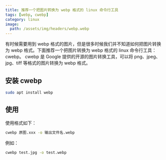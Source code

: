 ```yaml
---
title: 推荐一个把图片转换为 webp 格式的 linux 命令行工具
tags: [webp, cwebp]
category: linux
image:
  path: /assets/img/headers/webp.webp
---
```


有时候需要用到 webp 格式的图片，但是很多时候我们并不知道如何把图片转换为 webp 格式。下面推荐一个把图片转换为 webp 格式的 linux 命令行工具：cwebp。
cwebp 是 Google 提供的开源的图片转换工具，可以将 png、jpeg、jpg、tiff 等格式的图片转换为 webp 格式。

## 安装 cwebp

```bash
sudo apt install webp
```

## 使用
使用格式如下：

```bash
cwebp 原图.xxx -o 输出文件名.webp
```

例如：

```bash
cwebp test.jpg -o test.webp
```

